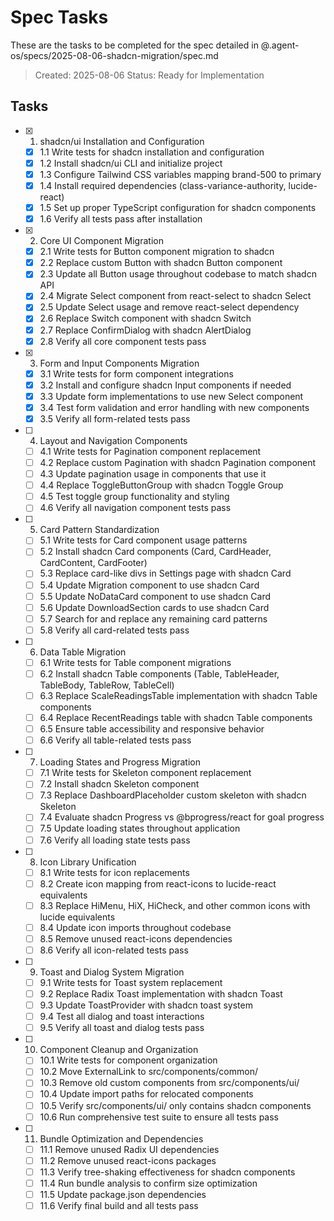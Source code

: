 # Spec Tasks

These are the tasks to be completed for the spec detailed in @.agent-os/specs/2025-08-06-shadcn-migration/spec.md

> Created: 2025-08-06
> Status: Ready for Implementation

## Tasks

- [x] 1. shadcn/ui Installation and Configuration
  - [x] 1.1 Write tests for shadcn installation and configuration
  - [x] 1.2 Install shadcn/ui CLI and initialize project
  - [x] 1.3 Configure Tailwind CSS variables mapping brand-500 to primary
  - [x] 1.4 Install required dependencies (class-variance-authority, lucide-react)
  - [x] 1.5 Set up proper TypeScript configuration for shadcn components
  - [x] 1.6 Verify all tests pass after installation

- [x] 2. Core UI Component Migration
  - [x] 2.1 Write tests for Button component migration to shadcn
  - [x] 2.2 Replace custom Button with shadcn Button component
  - [x] 2.3 Update all Button usage throughout codebase to match shadcn API
  - [x] 2.4 Migrate Select component from react-select to shadcn Select
  - [x] 2.5 Update Select usage and remove react-select dependency
  - [x] 2.6 Replace Switch component with shadcn Switch
  - [x] 2.7 Replace ConfirmDialog with shadcn AlertDialog
  - [x] 2.8 Verify all core component tests pass

- [x] 3. Form and Input Components Migration
  - [x] 3.1 Write tests for form component integrations
  - [x] 3.2 Install and configure shadcn Input components if needed
  - [x] 3.3 Update form implementations to use new Select component
  - [x] 3.4 Test form validation and error handling with new components
  - [x] 3.5 Verify all form-related tests pass

- [ ] 4. Layout and Navigation Components
  - [ ] 4.1 Write tests for Pagination component replacement
  - [ ] 4.2 Replace custom Pagination with shadcn Pagination component
  - [ ] 4.3 Update pagination usage in components that use it
  - [ ] 4.4 Replace ToggleButtonGroup with shadcn Toggle Group
  - [ ] 4.5 Test toggle group functionality and styling
  - [ ] 4.6 Verify all navigation component tests pass

- [ ] 5. Card Pattern Standardization
  - [ ] 5.1 Write tests for Card component usage patterns
  - [ ] 5.2 Install shadcn Card components (Card, CardHeader, CardContent, CardFooter)
  - [ ] 5.3 Replace card-like divs in Settings page with shadcn Card
  - [ ] 5.4 Update Migration component to use shadcn Card
  - [ ] 5.5 Update NoDataCard component to use shadcn Card
  - [ ] 5.6 Update DownloadSection cards to use shadcn Card
  - [ ] 5.7 Search for and replace any remaining card patterns
  - [ ] 5.8 Verify all card-related tests pass

- [ ] 6. Data Table Migration
  - [ ] 6.1 Write tests for Table component migrations
  - [ ] 6.2 Install shadcn Table components (Table, TableHeader, TableBody, TableRow, TableCell)
  - [ ] 6.3 Replace ScaleReadingsTable implementation with shadcn Table components
  - [ ] 6.4 Replace RecentReadings table with shadcn Table components
  - [ ] 6.5 Ensure table accessibility and responsive behavior
  - [ ] 6.6 Verify all table-related tests pass

- [ ] 7. Loading States and Progress Migration
  - [ ] 7.1 Write tests for Skeleton component replacement
  - [ ] 7.2 Install shadcn Skeleton component
  - [ ] 7.3 Replace DashboardPlaceholder custom skeleton with shadcn Skeleton
  - [ ] 7.4 Evaluate shadcn Progress vs @bprogress/react for goal progress
  - [ ] 7.5 Update loading states throughout application
  - [ ] 7.6 Verify all loading state tests pass

- [ ] 8. Icon Library Unification
  - [ ] 8.1 Write tests for icon replacements
  - [ ] 8.2 Create icon mapping from react-icons to lucide-react equivalents
  - [ ] 8.3 Replace HiMenu, HiX, HiCheck, and other common icons with lucide equivalents
  - [ ] 8.4 Update icon imports throughout codebase
  - [ ] 8.5 Remove unused react-icons dependencies
  - [ ] 8.6 Verify all icon-related tests pass

- [ ] 9. Toast and Dialog System Migration
  - [ ] 9.1 Write tests for Toast system replacement
  - [ ] 9.2 Replace Radix Toast implementation with shadcn Toast
  - [ ] 9.3 Update ToastProvider with shadcn toast system
  - [ ] 9.4 Test all dialog and toast interactions
  - [ ] 9.5 Verify all toast and dialog tests pass

- [ ] 10. Component Cleanup and Organization
  - [ ] 10.1 Write tests for component organization
  - [ ] 10.2 Move ExternalLink to src/components/common/
  - [ ] 10.3 Remove old custom components from src/components/ui/
  - [ ] 10.4 Update import paths for relocated components
  - [ ] 10.5 Verify src/components/ui/ only contains shadcn components
  - [ ] 10.6 Run comprehensive test suite to ensure all tests pass

- [ ] 11. Bundle Optimization and Dependencies
  - [ ] 11.1 Remove unused Radix UI dependencies
  - [ ] 11.2 Remove unused react-icons packages
  - [ ] 11.3 Verify tree-shaking effectiveness for shadcn components
  - [ ] 11.4 Run bundle analysis to confirm size optimization
  - [ ] 11.5 Update package.json dependencies
  - [ ] 11.6 Verify final build and all tests pass